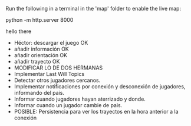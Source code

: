 Run the following in a terminal in the 'map' folder to enable the live map:

python -m http.server 8000

hello there

- Héctor: descargar el juego OK
- añadir información OK
- añadir orientación OK
- añadir trayecto OK
- MODIFICAR LO DE DOS HERMANAS
- Implementar Last Will Topics
- Detectar otros jugadores cercanos.
- Implementar notificaciones por conexión y desconexión de jugadores, informando del pais.
- Informar cuando jugadores hayan aterrizado y donde.
- Informar cuando un jugador cambie de pais.
- POSIBLE: Persistencia para ver los trayectos en la hora anterior a la conexión 

